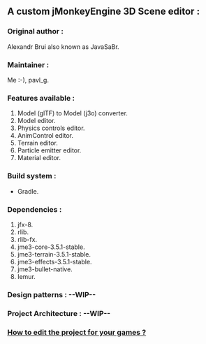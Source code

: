 ## A custom jMonkeyEngine 3D Scene editor : 

### Original author : 
Alexandr Brui also known as JavaSaBr.

### Maintainer :
Me :-), pavl_g.

### Features available :
1) Model (glTF) to Model (j3o) converter.
2) Model editor.
3) Physics controls editor.
4) AnimControl editor.
5) Terrain editor.
6) Particle emitter editor.
7) Material editor.

### Build system : 
- Gradle.

### Dependencies : 
1) jfx-8.
2) rlib.
3) rlib-fx.
4) jme3-core-3.5.1-stable.
5) jme3-terrain-3.5.1-stable.
6) jme3-effects-3.5.1-stable.
7) jme3-bullet-native.
8) lemur.

### Design patterns : --WIP--

### Project Architecture : --WIP--

### [How to edit the project for your games ?](https://github.com/jMonkeyEngine-SpaceShift-Editor/SS-Editor/wiki) 
